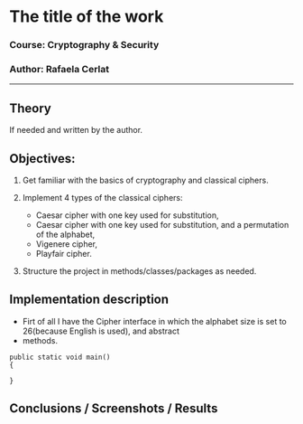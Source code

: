 # The title of the work

### Course: Cryptography & Security
### Author: Rafaela Cerlat

----

## Theory
If needed and written by the author.


## Objectives:
1. Get familiar with the basics of cryptography and classical ciphers.

2. Implement 4 types of the classical ciphers:
    - Caesar cipher with one key used for substitution,
    - Caesar cipher with one key used for substitution, and a permutation of the alphabet,
    - Vigenere cipher,
    - Playfair cipher.

3. Structure the project in methods/classes/packages as needed.


## Implementation description

* Firt of all I have the Cipher interface in which the alphabet size is set to 26(because English is used), and abstract 
* methods.



```
public static void main() 
{

}
```



## Conclusions / Screenshots / Results

